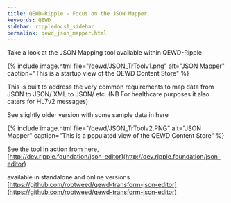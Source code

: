 ```yaml
---
title: QEWD-Ripple - Focus on the JSON Mapper
keywords: QEWD
sidebar: rippledocs1_sidebar
permalink: qewd_json_mapper.html
---
```





Take a look at the JSON Mapping tool available within QEWD-Ripple

{% include image.html file="/qewd/JSON_TrToolv1.png" alt="JSON Mapper" caption="This is a startup view of the QEWD Content Store" %}

This is built to address the very common requirements to map data from JSON to JSON/ XML to JSON/ etc. (NB For healthcare purposes it also caters for HL7v2 messages)

See slightly older version with some sample data in here

{% include image.html file="/qewd/JSON_TrToolv2.PNG" alt="JSON Mapper" caption="This is a populated view of the QEWD Content Store" %}


See the tool in action from here,  
[http://dev.ripple.foundation/json-editor](http://dev.ripple.foundation/json-editor)

available in standalone and online versions   
[https://github.com/robtweed/qewd-transform-json-editor](https://github.com/robtweed/qewd-transform-json-editor)






